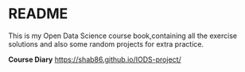 README
================

This is my Open Data Science course book,containing all the exercise solutions and also some random projects for extra practice.

**Course Diary** <https://shab86.github.io/IODS-project/>
